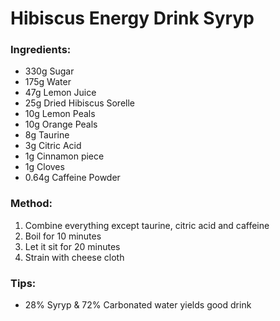 # Hibiscus Energy Drink Syryp

### Ingredients:
- 330g Sugar
- 175g Water
- 47g Lemon Juice
- 25g Dried Hibiscus Sorelle
- 10g Lemon Peals
- 10g Orange Peals
- 8g Taurine
- 3g Citric Acid
- 1g Cinnamon piece
- 1g Cloves
- 0.64g Caffeine Powder

### Method:
1. Combine everything except taurine, citric acid and caffeine
2. Boil for 10 minutes
3. Let it sit for 20 minutes
4. Strain with cheese cloth

### Tips:
- 28% Syryp & 72% Carbonated water yields good drink 
